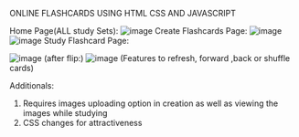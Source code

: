 ONLINE FLASHCARDS USING HTML CSS AND JAVASCRIPT


Home Page(ALL study Sets):
![image](https://github.com/Kavyanjali02/online-flashcard/assets/129305336/685febca-603a-4ec3-8edd-758c42efbdd1)
Create Flashcards Page:
![image](https://github.com/Kavyanjali02/online-flashcard/assets/129305336/9b63aa1b-b275-401c-92cc-9f801dfcc4ff)
![image](https://github.com/Kavyanjali02/online-flashcard/assets/129305336/5f5da3cf-4aea-42ea-881d-b8901e0cabea)
Study Flashcard Page:

![image](https://github.com/Kavyanjali02/online-flashcard/assets/129305336/ce646ee5-8a95-4309-9cc7-78719cb18798)
(after flip:)
![image](https://github.com/Kavyanjali02/online-flashcard/assets/129305336/331ae1d8-ed39-4026-932e-a44a93b6b6b7)
(Features to refresh, forward ,back or shuffle cards)

Additionals:
1) Requires images uploading option in creation as well as viewing the images while studying
2) CSS changes for attractiveness
